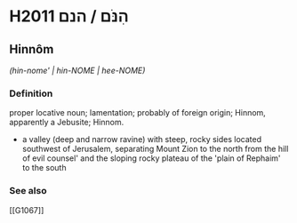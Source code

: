 # H2011 הִנֹּם / הנם

## Hinnôm

_(hin-nome' | hin-NOME | hee-NOME)_

### Definition

proper locative noun; lamentation; probably of foreign origin; Hinnom, apparently a Jebusite; Hinnom.

- a valley (deep and narrow ravine) with steep, rocky sides located southwest of Jerusalem, separating Mount Zion to the north from the hill of evil counsel' and the sloping rocky plateau of the 'plain of Rephaim' to the south
### See also

[[G1067]]

